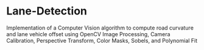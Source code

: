 # Lane-Detection
Implementation of a Computer Vision algorithm to compute road curvature and lane vehicle offset using OpenCV Image Processing, Camera Calibration, Perspective Transform, Color Masks, Sobels, and Polynomial Fit
